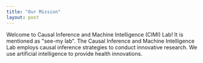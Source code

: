 ```yaml
---
title: "Our Mission"
layout: post
---
```


Welcome to Causal Inference and Machine Intelligence (CIMI) Lab! It is mentioned as "see-my lab". The Causal Inference and Machine Intelligence Lab employs causal inference strategies to conduct innovative research. We use artificial intelligence to provide health innovations.




